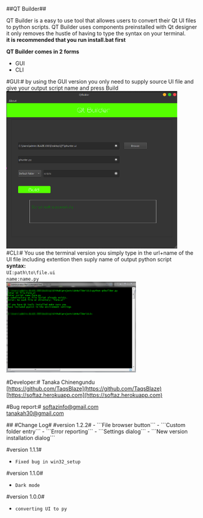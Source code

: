 ##QT Builder##

QT Builder is a easy to use tool that allowes users
to convert their Qt UI files to python scripts.
QT Builder uses components preinstalled with Qt designer
it only removes the hustle of having to type the syntax
on your terminal.<br>
**it is recommended that you run install.bat first**<p>
**QT Builder comes in 2 forms**<br>
- GUI<br>
- CLI

#GUI:#
by using the GUI version you only need to supply
source UI file and give your output script name
and press Build<br>
![](https://github.com/TaqsBlaze/QtBuild/blob/master/docs/qtgui.png)<br>
#CLI:#
You use the terminal version you simply type in
the url+name of the UI file including extention
then suply name of output python script<br>
**syntax:**<br>
`UI:path\to\file.ui`<br>
`name:name.py`<br>
![](https://github.com/TaqsBlaze/QtBuild/blob/master/docs/cli.png)<br>

#Developer:#
Tanaka Chinengundu<br>
[https://github.com/TaqsBlaze](https://github.com/TaqsBlaze)<br>
[https://softaz.herokuapp.com](https://softaz.herokuapp.com)

#Bug report:#
softazinfo@gmail.com<br>
tanakah30@gmail.com
<p>
##
#Change Log#
#version 1.2.2#
- ```File browser button```
- ```Custom folder entry```
- ```Error reporting```
- ```Settings dialog```
- ```New version installation dialog```


#version 1.1.1#
- ```Fixed bug in win32_setup```

#version 1.1.0#
- ```Dark mode```


#version 1.0.0#
- ```converting UI to py```
